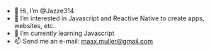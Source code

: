 - 👋 Hi, I’m @Jazze314
- 👀 I’m interested in Javascript and Reactive Native to create apps, websites, etc.
- 🌱 I’m currently learning Javascript
- 📫 Send me an e-mail: maax.muller@gmail.com

<!---
Jazze314/Jazze314 is a ✨ special ✨ repository because its `README.md` (this file) appears on your GitHub profile.
You can click the Preview link to take a look at your changes.
--->
